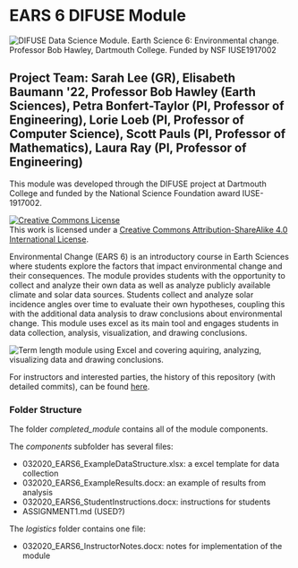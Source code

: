 # EARS 6 DIFUSE Module
![DIFUSE Data Science Module.  Earth Science 6: Environmental change.  Professor Bob Hawley, Dartmouth College.  Funded by NSF IUSE1917002](https://github.com/difuse-dartmouth/S20_EARS6/blob/5240b51640d9252632464554471b799336897500/EARS6_DIFUSE.png "DIFUSE Data Science Module.  Earth Science 6: Environmental change.  Professor Bob Hawley, Dartmouth College.  Funded by NSF IUSE1917002")


## Project Team: Sarah Lee (GR), Elisabeth Baumann '22, Professor Bob Hawley (Earth Sciences), Petra Bonfert-Taylor (PI, Professor of Engineering), Lorie Loeb (PI, Professor of Computer Science), Scott Pauls (PI, Professor of Mathematics), Laura Ray (PI, Professor of Engineering)
This module was developed through the DIFUSE project at Dartmouth College and funded by the National Science Foundation award IUSE-1917002.

<a rel="license" href="http://creativecommons.org/licenses/by-sa/4.0/"><img alt="Creative Commons License" style="border-width:0" src="https://i.creativecommons.org/l/by-sa/4.0/88x31.png" /></a><br />This work is licensed under a <a rel="license" href="http://creativecommons.org/licenses/by-sa/4.0/">Creative Commons Attribution-ShareAlike 4.0 International License</a>.

Environmental Change (EARS 6) is an introductory course in Earth Sciences where students explore the factors that impact environmental change and their consequences.  The module provides students with the opportunity to collect and analyze their own data as well as analyze publicly available climate and solar data sources.  Students collect and analyze solar incidence angles over time to evaluate their own hypotheses, coupling this with the additional data analysis to draw conclusions about environmental change.  This module uses excel as its main tool and engages students in data collection, analysis, visualization, and drawing conclusions. 

![Term length module using Excel and covering aquiring, analyzing, visualizing data and drawing conclusions.](https://github.com/difuse-dartmouth/S20_EARS6/blob/5da3d575e8d6475a1966f4a134ccdd640f4bd9e9/EARS%206%20badge.png "Term length module using Excel and covering aquiring, analyzing, visualizing data and drawing conclusions.")

For instructors and interested parties, the history of this repository (with detailed commits), can be found [here](https://github.com/difuse-dartmouth/S20_EARS6/commits/main/).
### Folder Structure
The folder *completed_module* contains all of the module components.  

The *components* subfolder has several files:
- 032020_EARS6_ExampleDataStructure.xlsx: a excel template for data collection
- 032020_EARS6_ExampleResults.docx: an example of results from analysis
- 032020_EARS6_StudentInstructions.docx: instructions for students
- ASSIGNMENT1.md  (USED?)

The *logistics* folder contains one file:
- 032020_EARS6_InstructorNotes.docx: notes for implementation of the module



